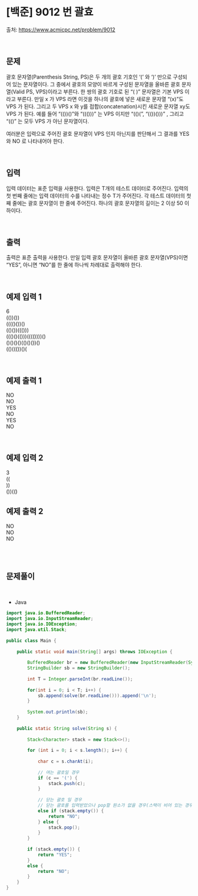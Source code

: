# [백준] 9012 번 괄효

출처: https://www.acmicpc.net/problem/9012

</br>

## 문제
괄호 문자열(Parenthesis String, PS)은 두 개의 괄호 기호인 ‘(’ 와 ‘)’ 만으로 구성되어 있는 문자열이다. 
그 중에서 괄호의 모양이 바르게 구성된 문자열을 올바른 괄호 문자열(Valid PS, VPS)이라고 부른다. 
한 쌍의 괄호 기호로 된 “( )” 문자열은 기본 VPS 이라고 부른다. 
만일 x 가 VPS 라면 이것을 하나의 괄호에 넣은 새로운 문자열 “(x)”도 VPS 가 된다. 
그리고 두 VPS x 와 y를 접합(concatenation)시킨 새로운 문자열 xy도 VPS 가 된다. 
예를 들어 “(())()”와 “((()))” 는 VPS 이지만 “(()(”, “(())()))” , 그리고 “(()” 는 모두 VPS 가 아닌 문자열이다. 

여러분은 입력으로 주어진 괄호 문자열이 VPS 인지 아닌지를 판단해서 그 결과를 YES 와 NO 로 나타내어야 한다. 

</br>

## 입력
입력 데이터는 표준 입력을 사용한다. 입력은 T개의 테스트 데이터로 주어진다. 입력의 첫 번째 줄에는 입력 데이터의 수를 나타내는 정수 T가 주어진다. 각 테스트 데이터의 첫째 줄에는 괄호 문자열이 한 줄에 주어진다. 하나의 괄호 문자열의 길이는 2 이상 50 이하이다. 

</br>

## 출력

출력은 표준 출력을 사용한다. 만일 입력 괄호 문자열이 올바른 괄호 문자열(VPS)이면 “YES”, 아니면 “NO”를 한 줄에 하나씩 차례대로 출력해야 한다. 

</br>

## 예제 입력 1
6<br>
(())())<br>
(((()())()<br>
(()())((()))<br>
((()()(()))(((())))()<br>
()()()()(()()())()<br>
(()((())()(

</br>

## 예제 출력 1
NO<br>
NO<br>
YES<br>
NO<br>
YES<br>
NO

</br>

## 예제 입력 2
3<br>
((<br>
))<br>
())(()<br>

## 예제 출력 2
NO<br>
NO<br>
NO

<br>


 


</br>

## 문제풀이
 



<br>

- Java 

```java
import java.io.BufferedReader;
import java.io.InputStreamReader;
import java.io.IOException;
import java.util.Stack;
 
public class Main {
 
	public static void main(String[] args) throws IOException {
 
		BufferedReader br = new BufferedReader(new InputStreamReader(System.in));
		StringBuilder sb = new StringBuilder();
		
		int T = Integer.parseInt(br.readLine());
		
		for(int i = 0; i < T; i++) {
			sb.append(solve(br.readLine())).append('\n');
		}
		
		System.out.println(sb);
	}
 
	public static String solve(String s) {
 
		Stack<Character> stack = new Stack<>();
 
		for (int i = 0; i < s.length(); i++) {
 
			char c = s.charAt(i);
 
			// 여는 괄호일 경우
			if (c == '(') {
				stack.push(c);
			}
 
			// 닫는 괄호 일 경우
			// 닫는 괄호를 입력받았으나 pop할 원소가 없을 경우(스택이 비어 있는 경우)
			else if (stack.empty()) {
				return "NO";
			} else {
				stack.pop();
			}
		}
    
		if (stack.empty()) {
			return "YES";
		} 
		else {
			return "NO";
		}
	}
}
```

<br>


